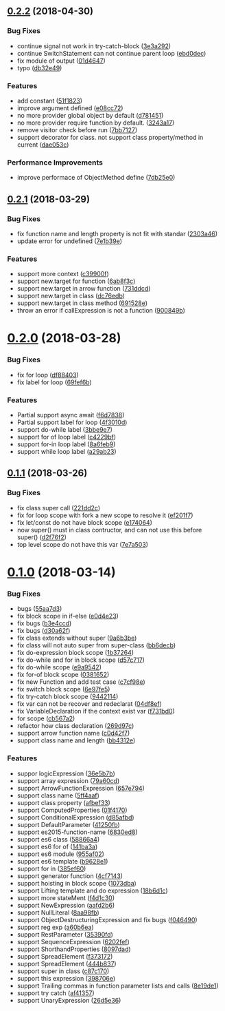 <a name="0.2.2"></a>

## [0.2.2](https://github.com/axetroy/vm.js/compare/v0.2.1...v0.2.2) (2018-04-30)

### Bug Fixes

* continue signal not work in try-catch-block ([3e3a292](https://github.com/axetroy/vm.js/commit/3e3a292))
* continue SwitchStatement can not continue parent loop ([ebd0dec](https://github.com/axetroy/vm.js/commit/ebd0dec))
* fix module of output ([01d4647](https://github.com/axetroy/vm.js/commit/01d4647))
* typo ([db32e49](https://github.com/axetroy/vm.js/commit/db32e49))

### Features

* add constant ([51f1823](https://github.com/axetroy/vm.js/commit/51f1823))
* improve argument defined ([e08cc72](https://github.com/axetroy/vm.js/commit/e08cc72))
* no more provider global object by default ([d781451](https://github.com/axetroy/vm.js/commit/d781451))
* no more provider require function by default. ([3243a17](https://github.com/axetroy/vm.js/commit/3243a17))
* remove visitor check before run ([7bb7127](https://github.com/axetroy/vm.js/commit/7bb7127))
* support decorator for class. not support class property/method in current ([dae053c](https://github.com/axetroy/vm.js/commit/dae053c))

### Performance Improvements

* improve performace of ObjectMethod define ([7db25e0](https://github.com/axetroy/vm.js/commit/7db25e0))

<a name="0.2.1"></a>

## [0.2.1](https://github.com/axetroy/vm.js/compare/v0.2.0...v0.2.1) (2018-03-29)

### Bug Fixes

* fix function name and length property is not fit with standar ([2303a46](https://github.com/axetroy/vm.js/commit/2303a46))
* update error for undefined ([7e1b39e](https://github.com/axetroy/vm.js/commit/7e1b39e))

### Features

* support more context ([c39900f](https://github.com/axetroy/vm.js/commit/c39900f))
* support new.target for function ([6ab8f3c](https://github.com/axetroy/vm.js/commit/6ab8f3c))
* support new.target in arrow function ([731ddcd](https://github.com/axetroy/vm.js/commit/731ddcd))
* support new.target in class ([dc76edb](https://github.com/axetroy/vm.js/commit/dc76edb))
* support new.target in class method ([691528e](https://github.com/axetroy/vm.js/commit/691528e))
* throw an error if callExpression is not a function ([900849b](https://github.com/axetroy/vm.js/commit/900849b))

<a name="0.2.0"></a>

# [0.2.0](https://github.com/axetroy/vm.js/compare/v0.1.1...v0.2.0) (2018-03-28)

### Bug Fixes

* fix for loop ([df88403](https://github.com/axetroy/vm.js/commit/df88403))
* fix label for loop ([69fef6b](https://github.com/axetroy/vm.js/commit/69fef6b))

### Features

* Partial support async await ([f6d7838](https://github.com/axetroy/vm.js/commit/f6d7838))
* Partial support label for loop ([4f3010d](https://github.com/axetroy/vm.js/commit/4f3010d))
* support do-while label ([3bbe9e7](https://github.com/axetroy/vm.js/commit/3bbe9e7))
* support for of loop label ([c4229bf](https://github.com/axetroy/vm.js/commit/c4229bf))
* support for-in loop label ([8a6feb9](https://github.com/axetroy/vm.js/commit/8a6feb9))
* support while loop label ([a29ab23](https://github.com/axetroy/vm.js/commit/a29ab23))

<a name="0.1.1"></a>

## [0.1.1](https://github.com/axetroy/vm.js/compare/v0.1.0...v0.1.1) (2018-03-26)

### Bug Fixes

* fix class super call ([221dd2c](https://github.com/axetroy/vm.js/commit/221dd2c))
* fix for loop scope with fork a new scope to resolve it ([ef201f7](https://github.com/axetroy/vm.js/commit/ef201f7))
* fix let/const do not have block scope ([e174064](https://github.com/axetroy/vm.js/commit/e174064))
* now super() must in class contructor, and can not use this before super() ([d2f76f2](https://github.com/axetroy/vm.js/commit/d2f76f2))
* top level scope do not have this var ([7e7a503](https://github.com/axetroy/vm.js/commit/7e7a503))

<a name="0.1.0"></a>

# [0.1.0](https://github.com/axetroy/vm.js/compare/af41357...v0.1.0) (2018-03-14)

### Bug Fixes

* bugs ([55aa7d3](https://github.com/axetroy/vm.js/commit/55aa7d3))
* fix block scope in if-else ([e0d4e23](https://github.com/axetroy/vm.js/commit/e0d4e23))
* fix bugs ([b3e4ccd](https://github.com/axetroy/vm.js/commit/b3e4ccd))
* fix bugs ([d30a62f](https://github.com/axetroy/vm.js/commit/d30a62f))
* fix class extends without super ([9a6b3be](https://github.com/axetroy/vm.js/commit/9a6b3be))
* fix class will not auto super from super-class ([bb6decb](https://github.com/axetroy/vm.js/commit/bb6decb))
* fix do-expression block scope ([1b37264](https://github.com/axetroy/vm.js/commit/1b37264))
* fix do-while and for in block scope ([d57c717](https://github.com/axetroy/vm.js/commit/d57c717))
* fix do-while scope ([e9a9542](https://github.com/axetroy/vm.js/commit/e9a9542))
* fix for-of block scope ([0381652](https://github.com/axetroy/vm.js/commit/0381652))
* fix new Function and add test case ([c7cf98e](https://github.com/axetroy/vm.js/commit/c7cf98e))
* fix switch block scope ([6e97fe5](https://github.com/axetroy/vm.js/commit/6e97fe5))
* fix try-catch block scope ([9442114](https://github.com/axetroy/vm.js/commit/9442114))
* fix var can not be recover and redeclarat ([04df8ef](https://github.com/axetroy/vm.js/commit/04df8ef))
* fix VariableDeclaration if the context exist var ([f731bd0](https://github.com/axetroy/vm.js/commit/f731bd0))
* for scope ([cb567a2](https://github.com/axetroy/vm.js/commit/cb567a2))
* refactor how class declaration ([269d97c](https://github.com/axetroy/vm.js/commit/269d97c))
* support arrow function name ([c0d42f7](https://github.com/axetroy/vm.js/commit/c0d42f7))
* support class name and length ([bb4312e](https://github.com/axetroy/vm.js/commit/bb4312e))

### Features

* suppor logicExpression ([36e5b7b](https://github.com/axetroy/vm.js/commit/36e5b7b))
* support array expression ([79a60cd](https://github.com/axetroy/vm.js/commit/79a60cd))
* support ArrowFunctionExpression ([657e794](https://github.com/axetroy/vm.js/commit/657e794))
* support class name ([5ff4aaf](https://github.com/axetroy/vm.js/commit/5ff4aaf))
* support class property ([afbef33](https://github.com/axetroy/vm.js/commit/afbef33))
* support ComputedProperties ([01f4170](https://github.com/axetroy/vm.js/commit/01f4170))
* support ConditionalExpression ([d85afbd](https://github.com/axetroy/vm.js/commit/d85afbd))
* support DefaultParameter ([41250fb](https://github.com/axetroy/vm.js/commit/41250fb))
* support es2015-function-name ([6830ed8](https://github.com/axetroy/vm.js/commit/6830ed8))
* support es6 class ([58866a4](https://github.com/axetroy/vm.js/commit/58866a4))
* support es6 for of ([141ba3a](https://github.com/axetroy/vm.js/commit/141ba3a))
* support es6 module ([955af02](https://github.com/axetroy/vm.js/commit/955af02))
* support es6 template ([b9628e1](https://github.com/axetroy/vm.js/commit/b9628e1))
* support for in ([385ef60](https://github.com/axetroy/vm.js/commit/385ef60))
* support generator function ([4cf7143](https://github.com/axetroy/vm.js/commit/4cf7143))
* support hoisting in block scope ([1073dba](https://github.com/axetroy/vm.js/commit/1073dba))
* support Lifting template and do expression ([18b6d1c](https://github.com/axetroy/vm.js/commit/18b6d1c))
* support more stateMent ([f4d1c30](https://github.com/axetroy/vm.js/commit/f4d1c30))
* support NewExpression ([aafd2b6](https://github.com/axetroy/vm.js/commit/aafd2b6))
* support NullLiteral ([8aa98fb](https://github.com/axetroy/vm.js/commit/8aa98fb))
* support ObjectDestructuringExpression and fix bugs ([f046490](https://github.com/axetroy/vm.js/commit/f046490))
* support reg exp ([a60b6ea](https://github.com/axetroy/vm.js/commit/a60b6ea))
* support RestParameter ([35390fd](https://github.com/axetroy/vm.js/commit/35390fd))
* support SequenceExpression ([6202fef](https://github.com/axetroy/vm.js/commit/6202fef))
* support ShorthandProperties ([8097dad](https://github.com/axetroy/vm.js/commit/8097dad))
* support SpreadElement ([f373172](https://github.com/axetroy/vm.js/commit/f373172))
* support SpreadElement ([444b837](https://github.com/axetroy/vm.js/commit/444b837))
* support super in class ([c87c170](https://github.com/axetroy/vm.js/commit/c87c170))
* support this expression ([398706e](https://github.com/axetroy/vm.js/commit/398706e))
* support Trailing commas in function parameter lists and calls ([8e19de1](https://github.com/axetroy/vm.js/commit/8e19de1))
* support try catch ([af41357](https://github.com/axetroy/vm.js/commit/af41357))
* support UnaryExpression ([26d5e36](https://github.com/axetroy/vm.js/commit/26d5e36))
